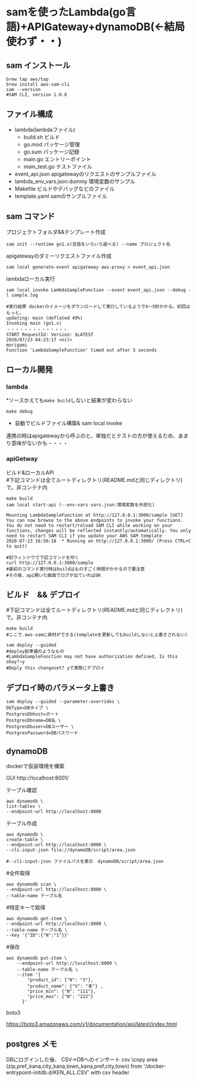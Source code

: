 # samを使ったLambda(go言語)+APIGateway+dynamoDB(←結局使わず・・)

## sam インストール

```
brew tap aws/tap
brew install aws-sam-cli
sam --version
#SAM CLI, version 1.0.0
```

## ファイル構成

- lambda(lambdaファイル)
    - build.sh ビルド
    - go.mod パッケージ管理
    - go.sum パッケージ記録
    - main.go エントリーポイント
    - main_test.go テストファイル
- event_api.json apigatewayのリクエストのサンプルファイル
- lambda_env_vars.json.dummy 環境変数のサンプル
- Makefile ビルドやデバッグなどのファイル
- template.yaml samのサンプルファイル

## sam コマンド

プロジェクトフォルダ&&テンプレート作成
```
sam init --runtime go1.x(言語をいろいろ選べる) --name プロジェクト名
```


apigatewayのダミーリクエストファイル作成
```
sam local generate-event apigateway aws-proxy > event_api.json
```

lambdaローカル実行
```
sam local invoke LambdaSampleFunction --event event_api.json --debug -l sample.log

#実行結果 dockerのイメージをダウンロードして実行しているようで4〜5秒かかる。初回はもっと。
updating: main (deflated 49%)
Invoking main (go1.x)
・・・・・・・・・・・・・・
START RequestId: Version: $LATEST
2020/07/23 04:23:17 <nil>
morigami
Function 'LambdaSampleFunction' timed out after 5 seconds

```


## ローカル開発


### lambda
*ソースかえても`make build`しないと結果が変わらない
```
make debug
```

- 自動でビルドファイル構築& sam local invoke 

連携の時はapigatewayから呼ぶのと、単独だとテストの方が使えるため、あまり意味がないかも・・・・

### apiGetway
ビルド&ローカルAPI<br>
#下記コマンドは全てルートディレクトリ(README.mdと同じディレクトリ)で。非コンテナ内
```
make build
sam local start-api (--env-vars vars.json:環境変数を外部化)

Mounting LambdaSampleFunction at http://127.0.0.1:3000/sample [GET]
You can now browse to the above endpoints to invoke your functions. You do not need to restart/reload SAM CLI while working on your functions, changes will be reflected instantly/automatically. You only need to restart SAM CLI if you update your AWS SAM template
2020-07-23 16:56:18  * Running on http://127.0.0.1:3000/ (Press CTRL+C to quit)

#別ウィンドウで下記コマンドを叩く
curl http://127.0.0.1:3000/sample
#最初のコマンド実行時はbuildはものすごく時間がかかるので要注意
#その後、api開いた画面でログが出ていればOK
```

## ビルド　&& デプロイ
#下記コマンドは全てルートディレクトリ(README.mdと同じディレクトリ)で。非コンテナ内
```
make build 
#ここで.aws-samに資材ができる(templateを更新してもbuildしないと上書きされない)

sam deploy --guided
#deploy前準備のようなもの
#LambdaSampleFunction may not have authorization defined, Is this okay?→y
#Deply this changeset? yで実際にデプロイ
```

## デプロイ時のパラメータ上書き

```
sam deploy --guided --parameter-overrides \
DbType=DBタイプ \
PostgresDbhost=ポート
PostgresDbname=DB名 \
PostgresDbuser=DBユーザー \
PostgresPassword=DBパスワード
```
## dynamoDB

dockerで仮装環境を構築

GUI
http://localhost:8001/


テーブル確認
```
aws dynamodb \
list-tables \
--endpoint-url http://localhost:8000 
```

テーブル作成

```
aws dynamodb \
create-table \
--endpoint-url http://localhost:8000 \
--cli-input-json file://dynamoDB/script/area.json

#--cli-input-json ファイルパスを表示　dynamoDB/script/area.json
```

#全件取得
```
aws dynamodb scan \
--endpoint-url http://localhost:8000 \
--table-name テーブル名
```

#特定キーで取得
```
aws dynamodb get-item \
--endpoint-url http://localhost:8000 \
--table-name テーブル名 \
--key '{"ID":{"N":"1"}}'
```

#保存
```
aws dynamodb put-item \
    --endpoint-url http://localhost:8000 \
    --table-name テーブル名 \
    --item '{
        "product_id": {"N": "3"},
        "product_name": {"S": "本"} ,
        "price_min": {"N": "111"},
        "price_max": {"N": "222"}
      }'
```

boto3

https://boto3.amazonaws.com/v1/documentation/api/latest/index.html

## postgres メモ
DBにログインした後、
CSV→DBへのインサート
csv \copy area (zip,pref_kana,city_kana,town_kana,pref,city,town) from '/docker-entrypoint-initdb.d/KEN_ALL.CSV' with csv header